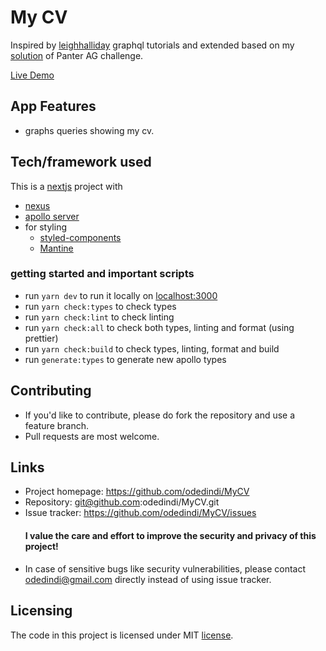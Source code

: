 # My CV

Inspired by [leighhalliday](https://github.com/leighhalliday) graphql tutorials and extended based on my [solution](https://github.com/odedindi/panterTodo) of Panter AG challenge.

[Live Demo](https://odedindi-cv.vercel.app/)

## App Features

- graphs queries showing my cv.

## Tech/framework used

This is a [nextjs](https://nextjs.org/) project with

- [nexus](https://nexusjs.org/)
- [apollo server](https://www.apollographql.com/)
- for styling
  - [styled-components](https://github.com/styled-components/styled-components)
  - [Mantine](https://mantine.dev/)

### getting started and important scripts

- run `yarn dev` to run it locally on [localhost:3000](http://localhost:3000)
- run `yarn check:types` to check types
- run `yarn check:lint` to check linting
- run `yarn check:all` to check both types, linting and format (using prettier)
- run `yarn check:build` to check types, linting, format and build
- run `generate:types` to generate new apollo types

## Contributing

- If you'd like to contribute, please do fork the repository and use a feature branch.
- Pull requests are most welcome.

## Links

- Project homepage: https://github.com/odedindi/MyCV
- Repository: git@github.com:odedindi/MyCV.git
- Issue tracker: https://github.com/odedindi/MyCV/issues
  #### I value the care and effort to improve the security and privacy of this project!
- In case of sensitive bugs like security vulnerabilities, please contact
  odedindi@gmail.com directly instead of using issue tracker.

## Licensing

The code in this project is licensed under MIT [license](https://github.com/odedindi/MyCV/blob/main/LICENSE).
